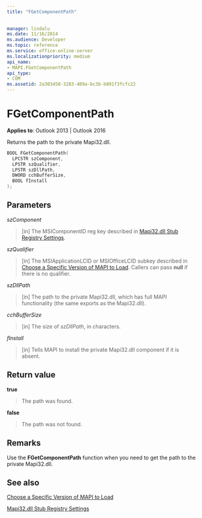 ```yaml
---
title: "FGetComponentPath"
 
 
manager: lindalu
ms.date: 11/16/2014
ms.audience: Developer
ms.topic: reference
ms.service: office-online-server
ms.localizationpriority: medium
api_name:
- MAPI.FGetComponentPath
api_type:
- COM
ms.assetid: 2a303458-3283-409a-bc3b-b891f3fcfc22
---
```


# FGetComponentPath

  
  
**Applies to**: Outlook 2013 | Outlook 2016 
  
Returns the path to the private Mapi32.dll.
  
```cpp
BOOL FGetComponentPath(
  LPCSTR szComponent,
  LPSTR szQualifier,
  LPSTR szDllPath,
  DWORD cchBufferSize,
  BOOL fInstall
);
```

## Parameters

 _szComponent_
  
> [in] The MSIComponentID reg key described in [Mapi32.dll Stub Registry Settings](https://msdn.microsoft.com/library/dd162409.aspx).
    
 _szQualifier_
  
> [in] The MSIApplicationLCID or MSIOfficeLCID subkey described in [Choose a Specific Version of MAPI to Load](how-to-choose-a-specific-version-of-mapi-to-load.md). Callers can pass **null** if there is no qualifier. 
    
 _szDllPath_
  
> [in] The path to the private Mapi32.dll, which has full MAPI functionality (the same exports as the Mapi32.dll).
    
 _cchBufferSize_
  
> [in] The size of  _szDllPath_, in characters.
    
 _fInstall_
  
> [in] Tells MAPI to install the private Mapi32.dll component if it is absent.
    
## Return value

 **true**
  
> The path was found.
    
 **false**
  
> The path was not found.
    
## Remarks

Use the **FGetComponentPath** function when you need to get the path to the private Mapi32.dll. 
  
## See also



[Choose a Specific Version of MAPI to Load](how-to-choose-a-specific-version-of-mapi-to-load.md)


[Mapi32.dll Stub Registry Settings](https://msdn.microsoft.com/library/dd162409.aspx)

